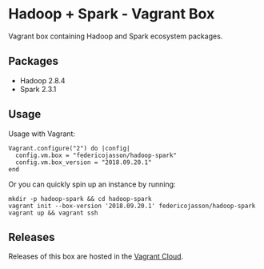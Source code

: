 # Hadoop + Spark - Vagrant Box

Vagrant box containing Hadoop and Spark ecosystem packages.


## Packages

- Hadoop 2.8.4
- Spark 2.3.1


## Usage


Usage with Vagrant:
```
Vagrant.configure("2") do |config|
  config.vm.box = "federicojasson/hadoop-spark"
  config.vm.box_version = "2018.09.20.1"
end
```

Or you can quickly spin up an instance by running:
```
mkdir -p hadoop-spark && cd hadoop-spark
vagrant init --box-version '2018.09.20.1' federicojasson/hadoop-spark
vagrant up && vagrant ssh
```


## Releases

Releases of this box are hosted in the [Vagrant Cloud](https://app.vagrantup.com/federicojasson/boxes/hadoop-spark).
